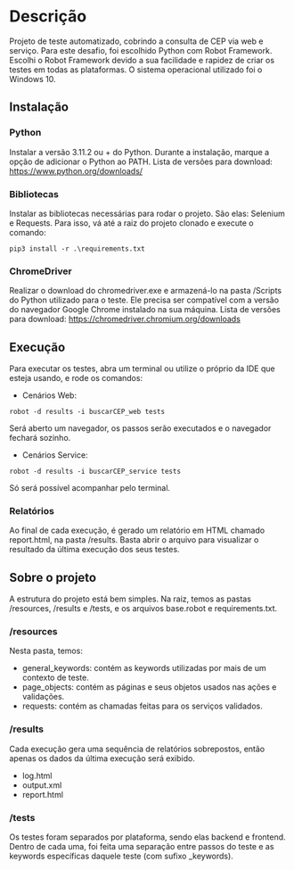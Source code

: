 # Descrição
Projeto de teste automatizado, cobrindo a consulta de CEP via web e serviço. Para este desafio, foi escolhido Python com Robot Framework. Escolhi o Robot Framework devido a sua facilidade e rapidez de criar os testes em todas as plataformas. O sistema operacional utilizado foi o Windows 10.

## Instalação
### Python
Instalar a versão 3.11.2 ou + do Python. Durante a instalação, marque a opção de adicionar o Python ao PATH. Lista de versões para download: https://www.python.org/downloads/

### Bibliotecas
Instalar as bibliotecas necessárias para rodar o projeto. São elas: Selenium e Requests. Para isso, vá até a raiz do projeto clonado e execute o comando:
```
pip3 install -r .\requirements.txt
```
### ChromeDriver
Realizar o download do chromedriver.exe e armazená-lo na pasta /Scripts do Python utilizado para o teste. Ele precisa ser compatível com a versão do navegador Google Chrome instalado na sua máquina. Lista de versões para download: https://chromedriver.chromium.org/downloads

## Execução
Para executar os testes, abra um terminal ou utilize o próprio da IDE que esteja usando, e rode os comandos:

* Cenários Web:
```
robot -d results -i buscarCEP_web tests
```
Será aberto um navegador, os passos serão executados e o navegador fechará sozinho.

* Cenários Service:
```
robot -d results -i buscarCEP_service tests
```
Só será possível acompanhar pelo terminal.
### Relatórios
Ao final de cada execução, é gerado um relatório em HTML chamado report.html, na pasta /results. Basta abrir o arquivo para visualizar o resultado da última execução dos seus testes.

## Sobre o projeto
A estrutura do projeto está bem simples. Na raiz, temos as pastas /resources, /results e /tests, e os arquivos base.robot e requirements.txt.

### /resources
Nesta pasta, temos:
* general_keywords: contém as keywords utilizadas por mais de um contexto de teste.
* page_objects: contém as páginas e seus objetos usados nas ações e validações.
* requests: contém as chamadas feitas para os serviços validados.

### /results
Cada execução gera uma sequência de relatórios sobrepostos, então apenas os dados da última execução será exibido.
* log.html
* output.xml
* report.html

### /tests
Os testes foram separados por plataforma, sendo elas backend e frontend. Dentro de cada uma, foi feita uma separação entre passos do teste e as keywords específicas daquele teste (com sufixo _keywords).